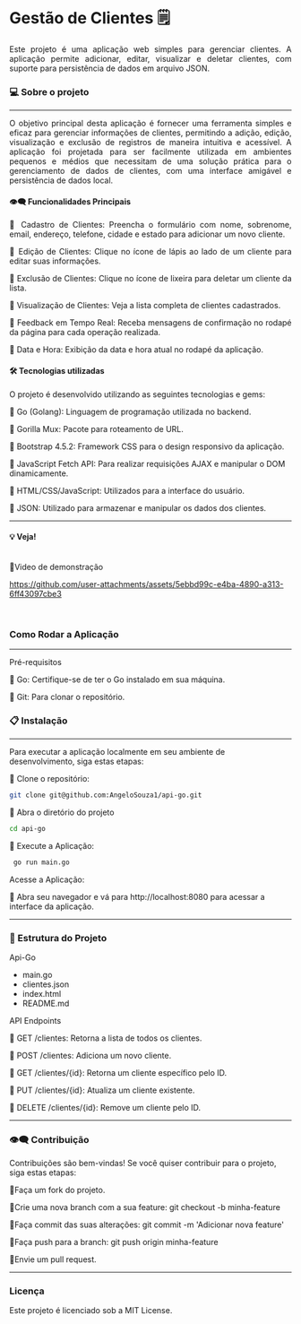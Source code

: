 # Gestão de Clientes 🗒️

<div align="justify">
Este projeto é uma aplicação web simples para gerenciar clientes. A aplicação permite adicionar, editar, visualizar e deletar clientes, com suporte para persistência de dados em arquivo JSON.
</div>

### 💻 Sobre o projeto
---

<div align="justify">
O objetivo principal desta aplicação é fornecer uma ferramenta simples e eficaz para gerenciar informações de clientes, permitindo a adição, edição, visualização e exclusão de registros de maneira intuitiva e acessível. A aplicação foi projetada para ser facilmente utilizada em ambientes pequenos e médios que necessitam de uma solução prática para o gerenciamento de dados de clientes, com uma interface amigável e persistência de dados local.

#### 👁️‍🗨️ Funcionalidades Principais

🔹 Cadastro de Clientes: Preencha o formulário com nome, sobrenome, email, endereço, telefone, cidade e estado para adicionar um novo cliente.

🔹 Edição de Clientes: Clique no ícone de lápis ao lado de um cliente para editar suas informações.

🔹 Exclusão de Clientes: Clique no ícone de lixeira para deletar um cliente da lista.

🔹 Visualização de Clientes: Veja a lista completa de clientes cadastrados.

🔹 Feedback em Tempo Real: Receba mensagens de confirmação no rodapé da página para cada operação realizada.

🔹 Data e Hora: Exibição da data e hora atual no rodapé da aplicação.



</div>

#### 🛠 Tecnologias utilizadas

O projeto é desenvolvido utilizando as seguintes tecnologias e gems:

🔹 Go (Golang): Linguagem de programação utilizada no backend.

🔹 Gorilla Mux: Pacote para roteamento de URL.

🔹 Bootstrap 4.5.2: Framework CSS para o design responsivo da aplicação.

🔹 JavaScript Fetch API: Para realizar requisições AJAX e manipular o DOM dinamicamente.

🔹 HTML/CSS/JavaScript: Utilizados para a interface do usuário.

🔹 JSON: Utilizado para armazenar e manipular os dados dos clientes.

---

#### 💡 Veja!


<br>
🔹Video de demonstração

https://github.com/user-attachments/assets/5ebbd99c-e4ba-4890-a313-6ff43097cbe3




<br>

### Como Rodar a Aplicação
---

Pré-requisitos

 🔹 Go: Certifique-se de ter o Go instalado em sua máquina.
 
 🔹 Git: Para clonar o repositório.



### 📋 Instalação
---

Para executar a aplicação localmente em seu ambiente de desenvolvimento, siga estas etapas:

🔹 Clone o repositório:
  ```bash
git clone git@github.com:AngeloSouza1/api-go.git
```
🔹 Abra o diretório do projeto

```bash
cd api-go
```

🔹 Execute a Aplicação:

```bash
 go run main.go
```
 Acesse a Aplicação:

🔹 Abra seu navegador e vá para http://localhost:8080 para acessar a interface da aplicação.

---

### 🚀 Estrutura do Projeto

Api-Go
   - main.go         
   - clientes.json   
   - index.html      
   - README.md       


API Endpoints

   🔹 GET /clientes: Retorna a lista de todos os clientes.
   
   🔹 POST /clientes: Adiciona um novo cliente.
   
   🔹 GET /clientes/{id}: Retorna um cliente específico pelo ID.
   
   🔹 PUT /clientes/{id}: Atualiza um cliente existente.
   
   🔹 DELETE /clientes/{id}: Remove um cliente pelo ID.


---

###  👁️‍🗨️ Contribuição

Contribuições são bem-vindas! Se você quiser contribuir para o projeto, siga estas etapas:

🔹Faça um fork do projeto.

🔹Crie uma nova branch com a sua feature: git checkout -b minha-feature

🔹Faça commit das suas alterações: git commit -m 'Adicionar nova feature'

🔹Faça push para a branch: git push origin minha-feature

🔹Envie um pull request.

---
### Licença
Este projeto é licenciado sob a MIT License.












